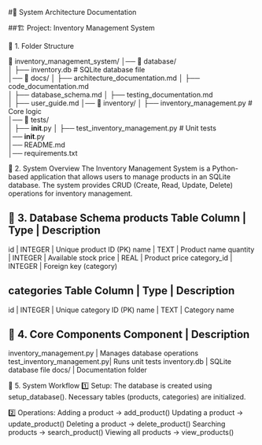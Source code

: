 #📄 System Architecture Documentation

##🏗️ Project: Inventory Management System

📌 1. Folder Structure

📂 inventory_management_system/
│── 📂 database/  
│   ├── inventory.db   # SQLite database file  
│── 📂 docs/
│   ├── architecture_documentation.md 
│   ├── code_documentation.md  
│   ├── database_schema.md
│   ├── testing_documentation.md  
│   ├── user_guide.md 
│── 📂 inventory/
│   ├── inventory_management.py  # Core logic  
│── 📂 tests/  
│   ├── __init__.py
│   ├── test_inventory_management.py  # Unit tests  
│── __init__.py  
│── README.md  
│── requirements.txt  

📌 2. System Overview
The Inventory Management System is a Python-based application that allows users to manage products in an SQLite database.
The system provides CRUD (Create, Read, Update, Delete) operations for inventory management.

📌 3. Database Schema
products Table
Column      | Type          | Description
----------------------------------------------------
id	        | INTEGER       | Unique product ID (PK)
name	    | TEXT          | Product name
quantity	| INTEGER	    | Available stock
price       | REAL          | Product price
category_id | INTEGER       | Foreign key (category)

categories Table
Column      | Type          | Description
----------------------------------------------------
id	        | INTEGER       | Unique category ID (PK)
name        | TEXT          | Category name

📌 4. Core Components
Component                   | Description
----------------------------------------------------
inventory_management.py	    | Manages database operations
test_inventory_management.py| Runs unit tests
inventory.db	            | SQLite database file
docs/	                    | Documentation folder

📌 5. System Workflow
1️⃣ Setup:
The database is created using setup_database().
Necessary tables (products, categories) are initialized.

2️⃣ Operations:
Adding a product → add_product()
Updating a product → update_product()
Deleting a product → delete_product()
Searching products → search_product()
Viewing all products → view_products()